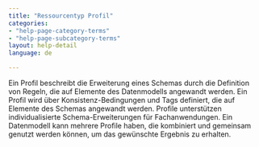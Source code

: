 ```yaml
---
title: "Ressourcentyp Profil"
categories:
- "help-page-category-terms"
- "help-page-subcategory-terms"
layout: help-detail
language: de

---
```


Ein Profil beschreibt die Erweiterung eines Schemas durch die Definition von Regeln, die auf Elemente des Datenmodells angewandt werden. Ein Profil wird über Konsistenz-Bedingungen und Tags definiert, die auf Elemente des Schemas angewandt werden. Profile unterstützen individualisierte Schema-Erweiterungen für Fachanwendungen. Ein Datenmodell kann mehrere Profile haben, die kombiniert und gemeinsam genutzt werden können, um das gewünschte Ergebnis zu erhalten.